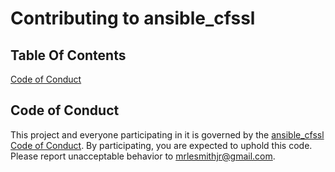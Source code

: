 # Contributing to ansible_cfssl

## Table Of Contents

[Code of Conduct](#code-of-conduct)

## Code of Conduct

This project and everyone participating in it is governed by the [ansible_cfssl Code of Conduct](CODE_OF_CONDUCT.md). By participating, you are expected to uphold this code. Please report unacceptable behavior to [mrlesmithjr@gmail.com](mailto:mrlesmithjr@gmail.com).
